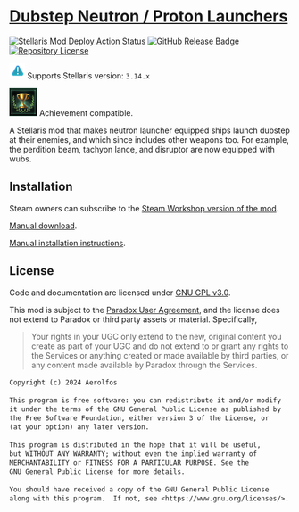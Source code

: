 # [Dubstep Neutron / Proton Launchers](https://steamcommunity.com/sharedfiles/filedetails/?id=2668584047)
[![Stellaris Mod Deploy Action Status](https://github.com/aerolfos/dubstep_launchers/actions/workflows/deployStellarisMod.yml/badge.svg)](https://github.com/aerolfos/dubstep_launchers/actions/workflows/deployStellarisMod.yml)
[![GitHub Release Badge](https://img.shields.io/github/v/release/aerolfos/dubstep_launchers?logo=github&style=flat)](https://github.com/Aerolfos/dubstep_launchers/releases/latest)
[![Repository License](https://img.shields.io/github/license/aerolfos/dubstep_launchers?style=flat&color=brightgreen)](LICENSE)
<!---[![Discord](https://img.shields.io/discord/739835273969664050?style=flat&label=Discord&logo=discord&logoColor=white&color=7289DA)](https://discord.com/invite/xUrG9wh)--->

![Blue Triangle](https://raw.githubusercontent.com/Aerolfos/stellaris_mod_deploy_action/main/assets/blue_caution_triangle.png) Supports Stellaris version: `3.14.x`

![Achievement Icon](https://raw.githubusercontent.com/Aerolfos/stellaris_mod_deploy_action/main/assets/victorious_small.png) Achievement compatible.

A Stellaris mod that makes neutron launcher equipped ships launch dubstep at their enemies, and which since includes other weapons too. For example, the perdition beam, tachyon lance, and disruptor are now equipped with wubs.

## Installation
Steam owners can subscribe to the [Steam Workshop version of the mod](https://steamcommunity.com/sharedfiles/filedetails/?id=2668584047).

[Manual download](https://github.com/Aerolfos/dubstep_launchers/releases/latest).

[Manual installation instructions](https://github.com/Aerolfos/stellaris_mod_deploy_action/wiki/Mod-Installation).

## License
Code and documentation are licensed under [GNU GPL v3.0](LICENSE). 

This mod is subject to the [Paradox User Agreement](https://legal.paradoxplaza.com/eula), and the license does not extend to Paradox or third party assets or material. Specifically,

> Your rights in your UGC only extend to the new, original content you create as part of your UGC and do not extend to or grant any rights to the Services or anything created or made available by third parties, or any content made available by Paradox through the Services.

    Copyright (c) 2024 Aerolfos

    This program is free software: you can redistribute it and/or modify
    it under the terms of the GNU General Public License as published by
    the Free Software Foundation, either version 3 of the License, or
    (at your option) any later version.

    This program is distributed in the hope that it will be useful,
    but WITHOUT ANY WARRANTY; without even the implied warranty of
    MERCHANTABILITY or FITNESS FOR A PARTICULAR PURPOSE. See the
    GNU General Public License for more details.

    You should have received a copy of the GNU General Public License
    along with this program.  If not, see <https://www.gnu.org/licenses/>.
